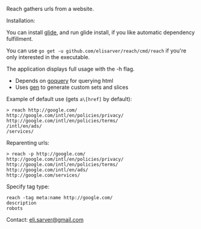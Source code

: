 Reach gathers urls from a website.

Installation:

You can install [glide](https://github.com/Masterminds/glide), and run glide install, if you like automatic dependency fulfillment.

You can use `go get -u github.com/elisarver/reach/cmd/reach` if you're only interested in the executable.

The application displays full usage with the -h flag.

- Depends on [goquery](https://github.com/PuerkitoBio/goquery) for querying html
- Uses [gen](https://github.com/clipperhouse/gen) to generate custom sets and slices

Example of default use (gets `a\[href]` by default):

````
> reach http://google.com/
http://google.com/intl/en/policies/privacy/
http://google.com/intl/en/policies/terms/
/intl/en/ads/
/services/
````

Reparenting urls:
````
> reach -p http://google.com/
http://google.com/intl/en/policies/privacy/
http://google.com/intl/en/policies/terms/
http://google.com/intl/en/ads/
http://google.com/services/
````
Specify tag type:
````
reach -tag meta:name http://google.com/
description
robots
````

Contact: eli.sarver@gmail.com

